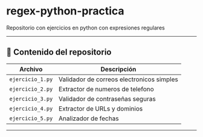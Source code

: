 # regex-python-practica

Repositorio con ejercicios en python con expresiones regulares

---

## 🧰 Contenido del repositorio

| Archivo | Descripción |
|--------|-------------|
| `ejercicio_1.py` | Validador de correos electronicos simples |
| `ejercicio_2.py` | Extractor de numeros de telefono |
| `ejercicio_3.py` | Validador de contraseñas seguras |
| `ejercicio_4.py` | Extractor de URLs y dominios |
| `ejercicio_5.py` | Analizador de fechas  |
---
